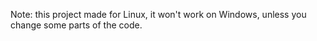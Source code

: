 Note: this project made for Linux, it won't work on Windows, unless you change some parts of the code.
